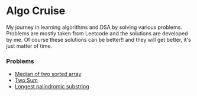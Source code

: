 # Algo Cruise
My journey in learning algorithms and DSA by solving various problems.
Problems are mostly taken from Leetcode and the solutions are developed by me.
Of course these solutions can be better!! and they will get better, it's just matter of time.

### Problems
- [Median of two sorted array](https://github.com/vnucodes/algo-cruise/blob/master/problems/Median-of-Two-Sorted-Arrays.js)
- [Two Sum](https://github.com/vnucodes/algo-cruise/blob/master/problems/Two-Sum.js)
- [Longest palindromic substring](https://github.com/vnucodes/algo-cruise/blob/master/problems/Longest-Palindromic-Substring.js)